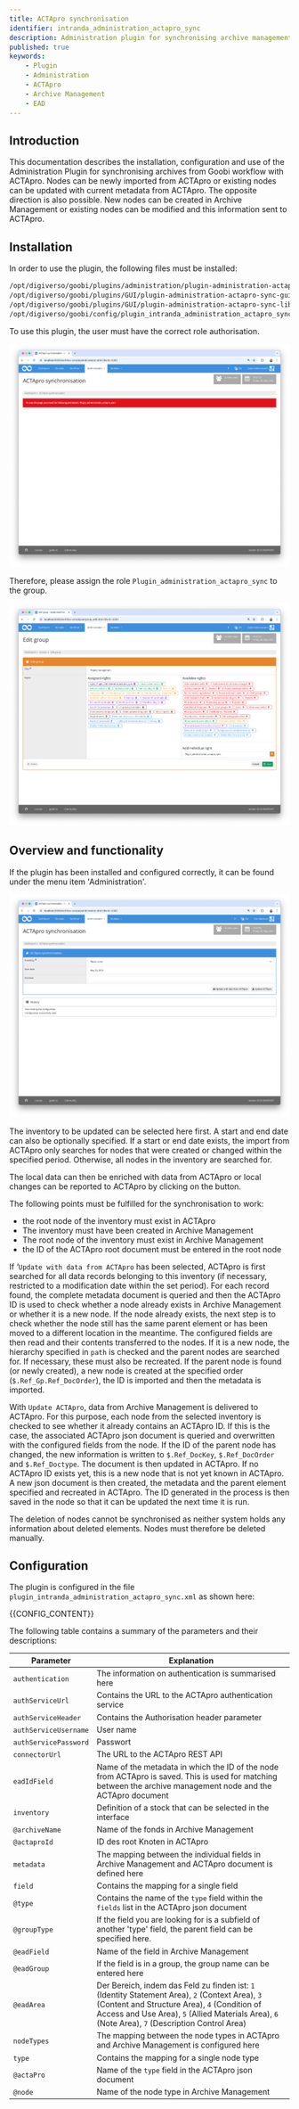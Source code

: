 ```yaml
---
title: ACTApro synchronisation
identifier: intranda_administration_actapro_sync
description: Administration plugin for synchronising archive management with ACTApro
published: true
keywords:
    - Plugin
    - Administration
    - ACTApro
    - Archive Management
    - EAD
---
```


## Introduction
This documentation describes the installation, configuration and use of the Administration Plugin for synchronising archives from Goobi workflow with ACTApro. Nodes can be newly imported from ACTApro or existing nodes can be updated with current metadata from ACTApro. The opposite direction is also possible. New nodes can be created in Archive Management or existing nodes can be modified and this information sent to ACTApro.


## Installation
In order to use the plugin, the following files must be installed:

```bash
/opt/digiverso/goobi/plugins/administration/plugin-administration-actapro-sync-base.jar
/opt/digiverso/goobi/plugins/GUI/plugin-administration-actapro-sync-gui.jar
/opt/digiverso/goobi/plugins/GUI/plugin-administration-actapro-sync-lib.jar
/opt/digiverso/goobi/config/plugin_intranda_administration_actapro_sync.xml
```

To use this plugin, the user must have the correct role authorisation.

![The plugin cannot be used without correct authorisation](screen1_en.png)

Therefore, please assign the role `Plugin_administration_actapro_sync` to the group.

![Correctly assigned role for users](screen2_en.png)


## Overview and functionality
If the plugin has been installed and configured correctly, it can be found under the menu item 'Administration'.

![User interface of the plugin](screen3_en.png)

The inventory to be updated can be selected here first. A start and end date can also be optionally specified. If a start or end date exists, the import from ACTApro only searches for nodes that were created or changed within the specified period. Otherwise, all nodes in the inventory are searched for.

The local data can then be enriched with data from ACTApro or local changes can be reported to ACTApro by clicking on the button.

The following points must be fulfilled for the synchronisation to work:

- the root node of the inventory must exist in ACTApro
- The inventory must have been created in Archive Management
- The root node of the inventory must exist in Archive Management
- the ID of the ACTApro root document must be entered in the root node 

If ‘`Update with data from ACTApro` has been selected, ACTApro is first searched for all data records belonging to this inventory (if necessary, restricted to a modification date within the set period). For each record found, the complete metadata document is queried and then the ACTApro ID is used to check whether a node already exists in Archive Management or whether it is a new node. If the node already exists, the next step is to check whether the node still has the same parent element or has been moved to a different location in the meantime. The configured fields are then read and their contents transferred to the nodes.
If it is a new node, the hierarchy specified in `path` is checked and the parent nodes are searched for. If necessary, these must also be recreated. If the parent node is found (or newly created), a new node is created at the specified order (`$.Ref_Gp.Ref_DocOrder`), the ID is imported and then the metadata is imported.

With `Update ACTApro`, data from Archive Management is delivered to ACTApro. For this purpose, each node from the selected inventory is checked to see whether it already contains an ACTApro ID. If this is the case, the associated ACTApro json document is queried and overwritten with the configured fields from the node. If the ID of the parent node has changed, the new information is written to `$.Ref_DocKey`, `$.Ref_DocOrder` and `$.Ref_Doctype`. The document is then updated in ACTApro.
If no ACTApro ID exists yet, this is a new node that is not yet known in ACTApro. A new json document is then created, the metadata and the parent element specified and recreated in ACTApro. The ID generated in the process is then saved in the node so that it can be updated the next time it is run. 

The deletion of nodes cannot be synchronised as neither system holds any information about deleted elements. Nodes must therefore be deleted manually.

## Configuration
The plugin is configured in the file `plugin_intranda_administration_actapro_sync.xml` as shown here:

{{CONFIG_CONTENT}}

The following table contains a summary of the parameters and their descriptions:

Parameter               | Explanation
------------------------|------------------------------------
`authentication`        | The information on authentication is summarised here
`authServiceUrl`        | Contains the URL to the ACTApro authentication service
`authServiceHeader`     | Contains the Authorisation header parameter
`authServiceUsername`   | User name
`authServicePassword`   | Passwort
`connectorUrl`          | The URL to the ACTApro REST API 
`eadIdField`            | Name of the metadata in which the ID of the node from ACTApro is saved. This is used for matching between the archive management node and the ACTApro document
`inventory`             | Definition of a stock that can be selected in the interface
`@archiveName`          | Name of the fonds in Archive Management
`@actaproId`            | ID des root Knoten in ACTApro 
`metadata`              | The mapping between the individual fields in Archive Management and ACTApro document is defined here
`field`                 | Contains the mapping for a single field
`@type`                 | Contains the name of the `type` field within the `fields` list in the ACTApro json document
`@groupType`            | If the field you are looking for is a subfield of another 'type' field, the parent field can be specified here.
`@eadField`             | Name of the field in Archive Management
`@eadGroup`             | If the field is in a group, the group name can be entered here
`@eadArea`              | Der Bereich, indem das Feld zu finden ist: `1` (Identity Statement Area), `2` (Context Area), `3` (Content and Structure Area), `4` (Condition of Access and Use Area), `5` (Allied Materials Area), `6` (Note Area), `7` (Description Control Area)
`nodeTypes`             | The mapping between the node types in ACTApro and Archive Management is configured here
`type`                  | Contains the mapping for a single node type
`@actaPro`              | Name of the `type` field in the ACTApro json document
`@node`                 | Name of the node type in Archive Management
